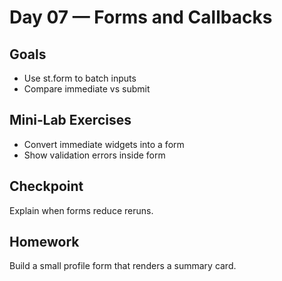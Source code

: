# Day 07 — Forms and Callbacks

## Goals
- Use st.form to batch inputs
- Compare immediate vs submit

## Mini‑Lab Exercises
- Convert immediate widgets into a form
- Show validation errors inside form

## Checkpoint
Explain when forms reduce reruns.

## Homework
Build a small profile form that renders a summary card.